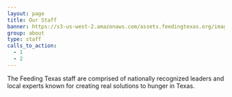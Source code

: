 ```yaml
---
layout: page
title: Our Staff
banner: https://s3-us-west-2.amazonaws.com/assets.feedingtexas.org/images/banners/banner-05.jpg
group: about
type: staff
calls_to_action:
  - 1
  - 2
---
```

The Feeding Texas staff are comprised of nationally recognized leaders and local experts known for creating real solutions to hunger in Texas. 
